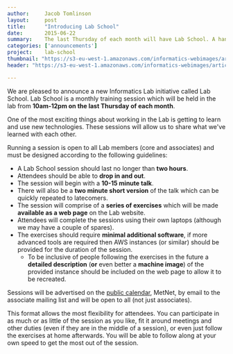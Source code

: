 ```yaml
---
author:     Jacob Tomlinson
layout:     post
title:      "Introducing Lab School"
date:       2015-06-22
summary:    The last Thursday of each month will have Lab School. A hands on training session on the technologies we're working with.
categories: ['announcements']
project:    lab-school
thumbnail: "https://s3-eu-west-1.amazonaws.com/informatics-webimages/articles/2015-06-22-introducing-lab-school/lab-school.png"
header: "https://s3-eu-west-1.amazonaws.com/informatics-webimages/articles/2015-06-22-introducing-lab-school/school-header.jpg"

---
```


We are pleased to announce a new Informatics Lab initiative called Lab School. Lab School is a monthly training session which will be held in the lab from **10am-12pm on the last Thursday of each month**.

One of the most exciting things about working in the Lab is getting to learn and use new technologies. These sessions will allow us to share what we've learned with each other.

Running a session is open to all Lab members (core and associates) and must be designed according to the following guidelines:

  * A Lab School session should last no longer than **two hours**.
  * Attendees should be able to **drop in and out**.
  * The session will begin with a **10-15 minute talk**.
  * There will also be a **two minute short version** of the talk which can be quickly repeated to latecomers.
  * The session will comprise of a **series of exercises** which will be made **available as a web page** on the Lab website.
  * Attendees will complete the sessions using their own laptops (although we may have a couple of spares).
  * The exercises should require **minimal additional software**, if more advanced tools are required then AWS instances (or similar) should be provided for the duration of the session.
    * To be inclusive of people following the exercises in the future a **detailed description** (**or** even better a **machine image**) of the provided instance should be included on the web page to allow it to be recreated.

Sessions will be advertised on the [public calendar][website-calendar], MetNet, by email to the associate mailing list and will be open to all (not just associates).

This format allows the most flexibility for attendees. You can participate in as much or as little of the session as you like, fit it around meetings and other duties (even if they are in the middle of a session), or even just follow the exercises at home afterwards. You will be able to follow along at your own speed to get the most out of the session.

[website-calendar]: /get-involved/calendar.html
